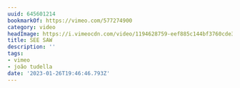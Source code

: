 ```yaml
---
uuid: 645601214
bookmarkOf: https://vimeo.com/577274900
category: video
headImage: https://i.vimeocdn.com/video/1194628759-eef885c144bf3760cde35c38cc1c0eb6501528d8f0e7c45c268eb68cbe05e956-d_640
title: SEE SAW
description: ''
tags:
- vimeo
- joão tudella
date: '2023-01-26T19:46:46.793Z'
---
```



